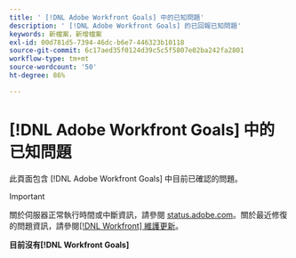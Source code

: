 ```yaml
---
title: ' [!DNL Adobe Workfront Goals] 中的已知問題'
description: ' [!DNL Adobe Workfront Goals] 的已回報已知問題'
keywords: 新檔案，新增檔案
exl-id: 00d781d5-7394-46dc-b6e7-446323b10118
source-git-commit: 6c17aed35f0124d39c5c5f5807e02ba242fa2801
workflow-type: tm+mt
source-wordcount: '50'
ht-degree: 86%

---
```


# [!DNL Adobe Workfront Goals] 中的已知問題

此頁面包含 [!DNL Adobe Workfront Goals] 中目前已確認的問題。

>[!IMPORTANT]
>
>關於伺服器正常執行時間或中斷資訊，請參閱 [status.adobe.com](https://status.adobe.com)。關於最近修復的問題資訊，請參閱[[!DNL Workfront] 維護更新](../maintenance/current-updates.md)。

**目前沒有[!DNL Workfront Goals]**

<!--


-->
